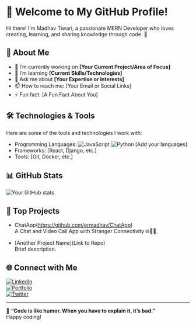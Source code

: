 # 👋 Welcome to My GitHub Profile!

Hi there! I'm Madhav Tiwari, a passionate MERN Developer who loves creating, learning, and sharing knowledge through code. 🌟

## 🚀 About Me

- 🔭 I’m currently working on **[Your Current Project/Area of Focus]**
- 🌱 I’m learning **[Current Skills/Technologies]**
- 💬 Ask me about **[Your Expertise or Interests]**
- 📫 How to reach me: [Your Email or Social Links]
- ⚡ Fun fact: [A Fun Fact About You]

## 🛠️ Technologies & Tools

Here are some of the tools and technologies I work with:

- Programming Languages: ![JavaScript](https://img.shields.io/badge/-JavaScript-yellow) ![Python](https://img.shields.io/badge/-Python-blue) [Add your languages]
- Frameworks: [React, Django, etc.]
- Tools: [Git, Docker, etc.]

## 📊 GitHub Stats

![Your GitHub stats](https://github-readme-stats.vercel.app/api?username=yourusername&show_icons=true&theme=radical)

## 🌟 Top Projects

- ChatApp(https://github.com/ermadhav/ChatApp)  
  A Chat and Video Call App with Stranger Connectivity 🌐🎥💬.
  
- [Another Project Name](Link to Repo)  
  Brief description.

## 🌐 Connect with Me

[![LinkedIn](https://img.shields.io/badge/LinkedIn-blue?logo=linkedin&logoColor=white)](www.linkedin.com/in/ermadhav)  
[![Portfolio](https://img.shields.io/badge/Portfolio-orange)](https://madhavtiwari.netlify.app/)  
[![Twitter](https://img.shields.io/badge/Twitter-blue?logo=twitter)](https://x.com/MadhavT50928649)

---

🌟 **“Code is like humor. When you have to explain it, it’s bad.”**  
Happy coding!
